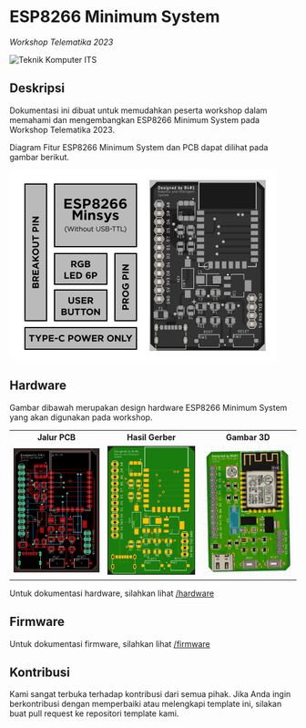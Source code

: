 # **ESP8266 Minimum System**

_Workshop Telematika 2023_

<img src="https://www.its.ac.id/komputer/wp-content/uploads/sites/28/2018/03/image10.png" alt="Teknik Komputer ITS" width="150" height="150">

## **Deskripsi**

Dokumentasi ini dibuat untuk memudahkan peserta workshop dalam memahami dan mengembangkan ESP8266 Minimum System pada Workshop Telematika 2023.

Diagram Fitur ESP8266 Minimum System dan PCB dapat dilihat pada gambar berikut.

![ESP8266 Minimum System](images/preview.png)

## Hardware

Gambar dibawah merupakan design hardware ESP8266 Minimum System yang akan digunakan pada workshop.

<table>
                <tr>
                    <th>Jalur PCB</th>
                    <th>Hasil Gerber</th>
                    <th>Gambar 3D</th>
                </tr>
                <tr>
                    <td><img src="./images/routing.png" width="200px"></td>
                    <td><img src="./images/gerber.png" width="200px"></td>
                    <td><img src="./images/3d.png" width="200px"></td>
                </tr>
</table>

Untuk dokumentasi hardware, silahkan lihat [/hardware](hardware/readme.md)

## Firmware

Untuk dokumentasi firmware, silahkan lihat [/firmware](firmware/readme.md)

## Kontribusi

Kami sangat terbuka terhadap kontribusi dari semua pihak. Jika Anda ingin berkontribusi dengan memperbaiki atau melengkapi template ini, silakan buat pull request ke repositori template kami.


